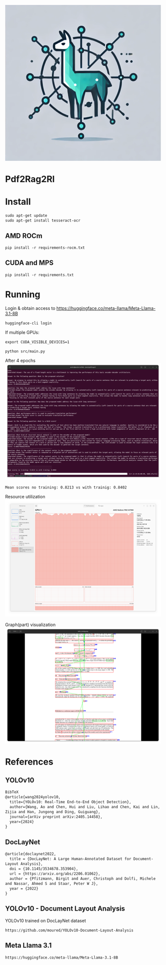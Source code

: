 ![Logo](docs/logo.png)
# Pdf2Rag2Rl

# Install
```
sudo apt-get update
sudo apt-get install tesseract-ocr
```

## AMD ROCm
```
pip install -r requirements-rocm.txt 
```

## CUDA and MPS
```
pip install -r requirements.txt 
```

# Running

Login & obtain access to https://huggingface.co/meta-llama/Meta-Llama-3.1-8B
```
huggingface-cli login
```

If multiple GPUs:
```
export CUDA_VISIBLE_DEVICES=1
```

```
python src/main.py
```
After 4 epochs
![End](docs/end.png)
```
Mean scores no training: 0.8213 vs with trainig: 0.8402
``` 
Resource utilization
![Running](docs/running.png)

Graph(part) visualization
![Graph](docs/graph.png)

# References

## YOLOv10
```
BibTeX
@article{wang2024yolov10,
  title={YOLOv10: Real-Time End-to-End Object Detection},
  author={Wang, Ao and Chen, Hui and Liu, Lihao and Chen, Kai and Lin, Zijia and Han, Jungong and Ding, Guiguang},
  journal={arXiv preprint arXiv:2405.14458},
  year={2024}
}
```

## DocLayNet
```
@article{doclaynet2022,
  title = {DocLayNet: A Large Human-Annotated Dataset for Document-Layout Analysis},  
  doi = {10.1145/3534678.353904},
  url = {https://arxiv.org/abs/2206.01062},
  author = {Pfitzmann, Birgit and Auer, Christoph and Dolfi, Michele and Nassar, Ahmed S and Staar, Peter W J},
  year = {2022}
}
```

## YOLOv10 - Document Layout Analysis
YOLOv10 trained on DocLayNet dataset
```
https://github.com/moured/YOLOv10-Document-Layout-Analysis
```

## Meta Llama 3.1
```
https://huggingface.co/meta-llama/Meta-Llama-3.1-8B
```